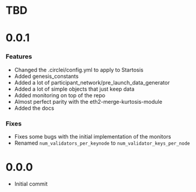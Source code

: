 # TBD

# 0.0.1

### Features
- Changed the .circlei/config.yml to apply to Startosis
- Added genesis_constants
- Added a lot of participant_network/pre_launch_data_generator
- Added a lot of simple objects that just keep data
- Added monitoring on top of the repo
- Almost perfect parity with the eth2-merge-kurtosis-module
- Added the docs

### Fixes
- Fixes some bugs with the initial implementation of the monitors
- Renamed `num_validators_per_keynode` to `num_validator_keys_per_node`

# 0.0.0
* Initial commit
